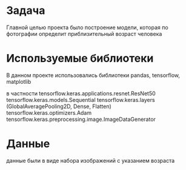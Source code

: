 # Задача
Главной целью проекта было построение модели, которая по фотографии определит приблизительный возраст человека
# Используемые библиотеки
В данном проекте использовались библиотеки pandas, tensorflow, matplotlib

в частности
tensorflow.keras.applications.resnet.ResNet50
tensorflow.keras.models.Sequential
tensorflow.keras.layers (GlobalAveragePooling2D, Dense, Flatten)
tensorflow.keras.optimizers.Adam
tensorflow.keras.preprocessing.image.ImageDataGenerator
# Данные
данные были в виде набора изображений с указанием возраста
